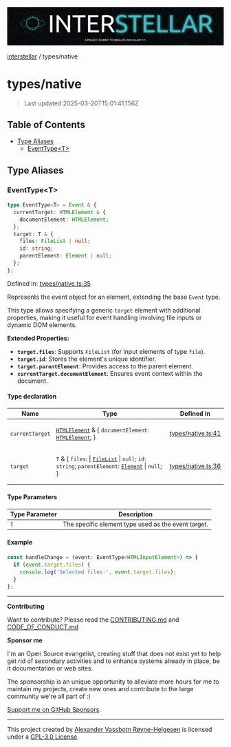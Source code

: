 <div><img alt="SPECCER logo" src="https://raw.githubusercontent.com/phun-ky/interstellar/main/public/interstellar-header.png" style="max-height:120px;"/></div>

[interstellar](../README.md) / types/native

# types/native

> Last updated 2025-03-20T15:01:41.156Z

## Table of Contents

- [Type Aliases](#type-aliases)
  - [EventType\<T>](#eventtypet)

## Type Aliases

### EventType\<T>

```ts
type EventType<T> = Event & {
  currentTarget: HTMLElement & {
    documentElement: HTMLElement;
  };
  target: T & {
    files: FileList | null;
    id: string;
    parentElement: Element | null;
  };
};
```

Defined in:
[types/native.ts:35](https://github.com/phun-ky/interstellar/blob/main/src/types/native.ts#L35)

Represents the event object for an element, extending the base `Event` type.

This type allows specifying a generic `target` element with additional
properties, making it useful for event handling involving file inputs or dynamic
DOM elements.

**Extended Properties:**

- **`target.files`**: Supports `FileList` (for input elements of type `file`).
- **`target.id`**: Stores the element's unique identifier.
- **`target.parentElement`**: Provides access to the parent element.
- **`currentTarget.documentElement`**: Ensures event context within the
  document.

#### Type declaration

<table>
<thead>
<tr>
<th>Name</th>
<th>Type</th>
<th>Defined in</th>
</tr>
</thead>
<tbody>
<tr>
<td>

`currentTarget`

</td>
<td>

[`HTMLElement`](https://developer.mozilla.org/docs/Web/API/HTMLElement) & {
`documentElement`:
[`HTMLElement`](https://developer.mozilla.org/docs/Web/API/HTMLElement); }

</td>
<td>

[types/native.ts:41](https://github.com/phun-ky/interstellar/blob/main/src/types/native.ts#L41)

</td>
</tr>
<tr>
<td>

`target`

</td>
<td>

`T` & { `files`: |
[`FileList`](https://developer.mozilla.org/docs/Web/API/FileList) \| `null`;
`id`: `string`; `parentElement`:
[`Element`](https://developer.mozilla.org/docs/Web/API/Element) | `null`; }

</td>
<td>

[types/native.ts:36](https://github.com/phun-ky/interstellar/blob/main/src/types/native.ts#L36)

</td>
</tr>
</tbody>
</table>

#### Type Parameters

| Type Parameter | Description                                         |
| -------------- | --------------------------------------------------- |
| `T`            | The specific element type used as the event target. |

#### Example

```ts
const handleChange = (event: EventType<HTMLInputElement>) => {
  if (event.target.files) {
    console.log('Selected files:', event.target.files);
  }
};
```

---

**Contributing**

Want to contribute? Please read the
[CONTRIBUTING.md](https://github.com/phun-ky/interstellar/blob/main/CONTRIBUTING.md)
and
[CODE_OF_CONDUCT.md](https://github.com/phun-ky/interstellar/blob/main/CODE_OF_CONDUCT.md)

**Sponsor me**

I'm an Open Source evangelist, creating stuff that does not exist yet to help
get rid of secondary activities and to enhance systems already in place, be it
documentation or web sites.

The sponsorship is an unique opportunity to alleviate more hours for me to
maintain my projects, create new ones and contribute to the large community
we're all part of :)

[Support me on GitHub Sponsors](https://github.com/sponsors/phun-ky).

---

This project created by [Alexander Vassbotn Røyne-Helgesen](http://phun-ky.net)
is licensed under a
[GPL-3.0 License](https://choosealicense.com/licenses/gpl-3.0/).
